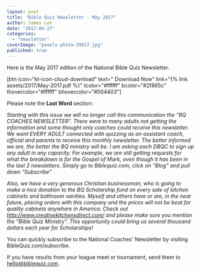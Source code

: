```yaml
---
layout: post
title: "Bible Quiz Newsletter - May 2017"
author: James Lex
date: "2017-04-27"
categories: 
  - "newsletter"
coverImage: "pexels-photo-29017.jpg"
published: true
---
```


Here is the May 2017 edition of the National Bible Quiz Newsletter.

\[btn icon="kt-icon-cloud-download" text=" Download Now" link="{% link assets/2017/May-2017.pdf %}" tcolor="#ffffff" bcolor="#2f865c" thovercolor="#ffffff" bhovercolor="#004403"\]

Please note the **Last Word** section:

_Starting with this issue we will no longer call this communication the “BQ COACHES NEWSLETTER”. There were to many adults not getting the information and some thought only coaches could receive this newsletter. We want EVERY ADULT connected with quizzing as an assistant coach, official and parents to receive this monthly newsletter. The better informed we are, the better the BQ ministry will be. I am asking each DBQC to sign up any adult in any capacity. For example, we are still getting requests for what the breakdown is for the Gospel of Mark, even though it has been in the last 2 newsletters. Simply go to Biblequiz.com, click on “Blog” and pull down “Subscribe”_

_Also, we have a very generous Christian businessman, who is going to make a nice donation to the BQ Scholarship fund on every sale of kitchen cabinets and bathroom vanities. Myself and others have or are, in the near future, placing orders with this company and the prices will not be beat for quality cabinets anywhere in America. Check out http://www.creativekitchensdirect.com/ and please make sure you mention the “Bible Quiz Ministry”. This opportunity could bring us several thousand dollars each year for Scholarships!_

You can quickly subscribe to the National Coaches' Newsletter by visiting BibleQuiz.com/subscribe.

If you have results from your league meet or tournament, send them to hello@biblequiz.com.
